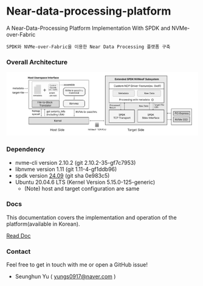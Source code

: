# Near-data-processing-platform

A Near-Data-Processing Platform Implementation With SPDK and NVMe-over-Fabric

`SPDK와 NVMe-over-Fabric을 이용한 Near Data Processing 플랫폼 구축`

### Overall Architecture

<img src="./docs/assets/ndp-overall.svg"/>

### Dependency
- nvme-cli version 2.10.2 (git 2.10.2-35-gf7c7953)
- libnvme version 1.11 (git 1.11-4-gf1ddb96)
- spdk version [24.09](https://github.com/spdk/spdk/releases/tag/v24.09) (git sha 0e983c5)
- Ubuntu 20.04.6 LTS (Kernel Version 5.15.0-125-generic)
  - (Note) host and target configuration are same

### Docs

This documentation covers the implementation and operation of the platform(available in Korean).

[Read Doc](./docs/0-index.md)

### Contact
Feel free to get in touch with me or open a GitHub issue!
- Seunghun Yu ( yungs0917@naver.com )